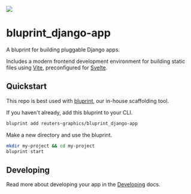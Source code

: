 ![](https://graphics.thomsonreuters.com/style-assets/images/logos/reuters-graphics-logo/svg/graphics-logo-color-dark.svg)

# bluprint_django-app

A bluprint for building pluggable Django apps.

Includes a modern frontend development environment for building static files using [Vite](https://vitejs.dev/), preconfigured for [Svelte](https://svelte.dev/).

## Quickstart

This repo is best used with [bluprint](https://github.com/reuters-graphics/bluprint), our in-house scaffolding tool.

If you haven't already, add this bluprint to your CLI.

```bash
bluprint add reuters-graphics/bluprint_django-app
```

Make a new directory and use the bluprint.

```bash
mkdir my-project && cd my-project
bluprint start
```

## Developing

Read more about developing your app in the [Developing](./DEVELOPING.md) docs.
